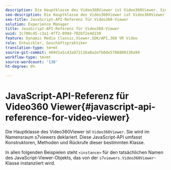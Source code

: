 ```yaml
---
description: Die Hauptklasse des Video360Viewer ist Video360Viewer. Sie wird im Namensraum s7viewers deklariert. Diese JavaScript-API umfasst Konstruktoren, Methoden und Rückrufe dieser bestimmten Klasse.
seo-description: Die Hauptklasse des Video360Viewer ist Video360Viewer. Sie wird im Namensraum s7viewers deklariert. Diese JavaScript-API umfasst Konstruktoren, Methoden und Rückrufe dieser bestimmten Klasse.
seo-title: JavaScript-API-Referenz für Video360-Viewer
solution: Experience Manager
title: JavaScript-API-Referenz für Video360-Viewer
uuid: 3c700c45-c3a1-4ff2-899d-702bf2e4d230
feature: Dynamic Media Classic,Viewer,SDK/API,360 VR Video
role: Entwickler, Geschäftspraktiker
translation-type: tm+mt
source-git-commit: 469d1a5c43a972116a8a2efb0de5708800130a99
workflow-type: tm+mt
source-wordcount: '138'
ht-degree: 0%

---
```



# JavaScript-API-Referenz für Video360 Viewer{#javascript-api-reference-for-video-viewer}

Die Hauptklasse des Video360Viewer ist `Video360Viewer`. Sie wird im Namensraum s7viewers deklariert. Diese JavaScript-API umfasst Konstruktoren, Methoden und Rückrufe dieser bestimmten Klasse.

In allen folgenden Beispielen steht `<instance>` für den tatsächlichen Namen des JavaScript-Viewer-Objekts, das von der `s7viewers.Video360Viewer`-Klasse instanziiert wird.
